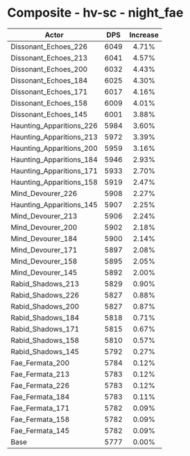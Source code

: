 # Composite - hv-sc - night_fae
| Actor | DPS | Increase |
|---|:---:|:---:|
|Dissonant_Echoes_226|6049|4.71%|
|Dissonant_Echoes_213|6041|4.57%|
|Dissonant_Echoes_200|6032|4.43%|
|Dissonant_Echoes_184|6025|4.30%|
|Dissonant_Echoes_171|6017|4.16%|
|Dissonant_Echoes_158|6009|4.01%|
|Dissonant_Echoes_145|6001|3.88%|
|Haunting_Apparitions_226|5984|3.60%|
|Haunting_Apparitions_213|5972|3.39%|
|Haunting_Apparitions_200|5959|3.16%|
|Haunting_Apparitions_184|5946|2.93%|
|Haunting_Apparitions_171|5933|2.70%|
|Haunting_Apparitions_158|5919|2.47%|
|Mind_Devourer_226|5908|2.27%|
|Haunting_Apparitions_145|5907|2.25%|
|Mind_Devourer_213|5906|2.24%|
|Mind_Devourer_200|5902|2.18%|
|Mind_Devourer_184|5900|2.14%|
|Mind_Devourer_171|5897|2.08%|
|Mind_Devourer_158|5895|2.05%|
|Mind_Devourer_145|5892|2.00%|
|Rabid_Shadows_213|5829|0.90%|
|Rabid_Shadows_226|5827|0.88%|
|Rabid_Shadows_200|5827|0.87%|
|Rabid_Shadows_184|5818|0.71%|
|Rabid_Shadows_171|5815|0.67%|
|Rabid_Shadows_158|5810|0.57%|
|Rabid_Shadows_145|5792|0.27%|
|Fae_Fermata_200|5784|0.12%|
|Fae_Fermata_213|5783|0.12%|
|Fae_Fermata_226|5783|0.12%|
|Fae_Fermata_184|5783|0.11%|
|Fae_Fermata_171|5782|0.09%|
|Fae_Fermata_158|5782|0.09%|
|Fae_Fermata_145|5782|0.09%|
|Base|5777|0.00%|
